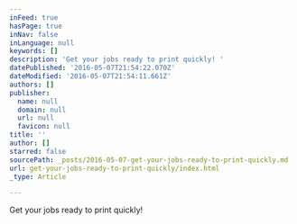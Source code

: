 ```yaml
---
inFeed: true
hasPage: true
inNav: false
inLanguage: null
keywords: []
description: 'Get your jobs ready to print quickly! '
datePublished: '2016-05-07T21:54:22.070Z'
dateModified: '2016-05-07T21:54:11.661Z'
authors: []
publisher:
  name: null
  domain: null
  url: null
  favicon: null
title: ''
author: []
starred: false
sourcePath: _posts/2016-05-07-get-your-jobs-ready-to-print-quickly.md
url: get-your-jobs-ready-to-print-quickly/index.html
_type: Article

---
```

Get your jobs ready to print quickly!